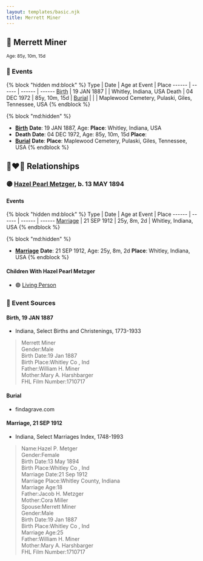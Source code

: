 ```yaml
---
layout: templates/basic.njk
title: Merrett Miner
---
```

## 🔵 Merrett Miner
<small>Age: 85y, 10m, 15d</small>

### 📆 Events

{% block "hidden md:block" %}
Type | Date | Age at Event | Place
------ | ------ | ------ | ------
[Birth](#event-event-2) | 19 JAN 1887 |  | Whitley, Indiana, USA
Death | 04 DEC 1972 | 85y, 10m, 15d |
[Burial](#event-event-4) |  |  | Maplewood Cemetery, Pulaski, Giles, Tennessee, USA
{% endblock %}

{% block "md:hidden" %}
- **[Birth](#event-event-2)**
**Date**: 19 JAN 1887, Age:
**Place**: Whitley, Indiana, USA
- **Death**
**Date**: 04 DEC 1972, Age: 85y, 10m, 15d
**Place**:
- **[Burial](#event-event-4)**
**Date**:
**Place**: Maplewood Cemetery, Pulaski, Giles, Tennessee, USA
{% endblock %}

## 👩‍❤️‍👨 Relationships

### 🟣 [Hazel Pearl Metzger](/people/3/32407695), b. 13 MAY 1894

#### Events

{% block "hidden md:block" %}
Type | Date | Age at Event | Place
------ | ------ | ------ | ------
[Marriage](#event-family-0-event-0) | 21 SEP 1912 | 25y, 8m, 2d | Whitley, Indiana, USA
{% endblock %}

{% block "md:hidden" %}
- **[Marriage](#event-family-0-event-0)**
**Date**: 21 SEP 1912, Age: 25y, 8m, 2d
**Place**: Whitley, Indiana, USA
{% endblock %}

#### Children With Hazel Pearl Metzger
* 🟣 [Living Person](/people/5/57825613)
### 📰 Event Sources

#### <a id="event-event-2"></a> Birth, 19 JAN 1887
* Indiana, Select Births and Christenings, 1773-1933
>   
  > Merrett Miner  
  > Gender:Male  
  > Birth Date:19 Jan 1887  
  > Birth Place:Whitley Co , Ind  
  > Father:William H. Miner  
  > Mother:Mary A. Harshbarger  
  > FHL Film Number:1710717

#### <a id="event-event-4"></a> Burial
* findagrave.com

#### <a id="event-family-0-event-0"></a> Marriage, 21 SEP 1912
* Indiana, Select Marriages Index, 1748-1993
>   
  > Name:Hazel P. Metger  
  > Gender:Female  
  > Birth Date:13 May 1894  
  > Birth Place:Whitley Co , Ind  
  > Marriage Date:21 Sep 1912  
  > Marriage Place:Whitley County, Indiana  
  > Marriage Age:18  
  > Father:Jacob H. Metzger  
  > Mother:Cora Miller  
  > Spouse:Merrett Miner  
  > Gender:Male  
  > Birth Date:19 Jan 1887  
  > Birth Place:Whitley Co , Ind  
  > Marriage Age:25  
  > Father:William H. Miner  
  > Mother:Mary A. Harshbarger  
  > FHL Film Number:1710717